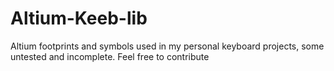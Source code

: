 # Altium-Keeb-lib
Altium footprints and symbols used in my personal keyboard projects, some untested and incomplete. Feel free to contribute
